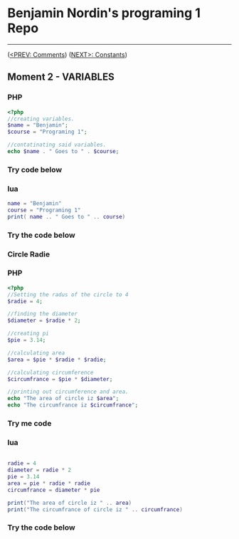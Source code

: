 #  Benjamin Nordin's programing 1 Repo #

***
([<PREV: Comments](../comments/code.md)) ([NEXT\>: Constants](../constants/code.md))

##  Moment 2 - VARIABLES ##

### PHP ###

``` php
<?php
//creating variables.
$name = "Benjamin";
$course = "Programing 1";

//contatinating said variables.
echo $name . " Goes to " . $course;
```
### Try code below ###

<script src="//repl.it/embed/Kuv6/1.js"></script>

### lua ###
``` lua
name = "Benjamin"
course = "Programing 1"
print( name .. " Goes to " .. course)
```

### Try the code below ###

<script src="//repl.it/embed/KuvN/2.js"></script>

### Circle Radie ###

### PHP ###

``` php
<?php
//Setting the radus of the circle to 4
$radie = 4;

//finding the diameter
$diameter = $radie * 2;

//creating pi
$pie = 3.14;

//calculating area
$area = $pie * $radie * $radie;

//calculating circumference
$circumfrance = $pie * $diameter;

//printing out circumference and area.
echo "The area of circle iz $area";
echo "The circumfrance iz $circumfrance";

```

### Try me code ###

<script src="//repl.it/embed/Kuv6/2.js"></script>

### lua ###

```lua

radie = 4
diameter = radie * 2
pie = 3.14
area = pie * radie * radie
circumfrance = diameter * pie

print("The area of circle iz " .. area)
print("The circumfrance of circle iz " .. circumfrance)
```
### Try the code below ###

<script src="//repl.it/embed/KuvN/3.js"></script>
